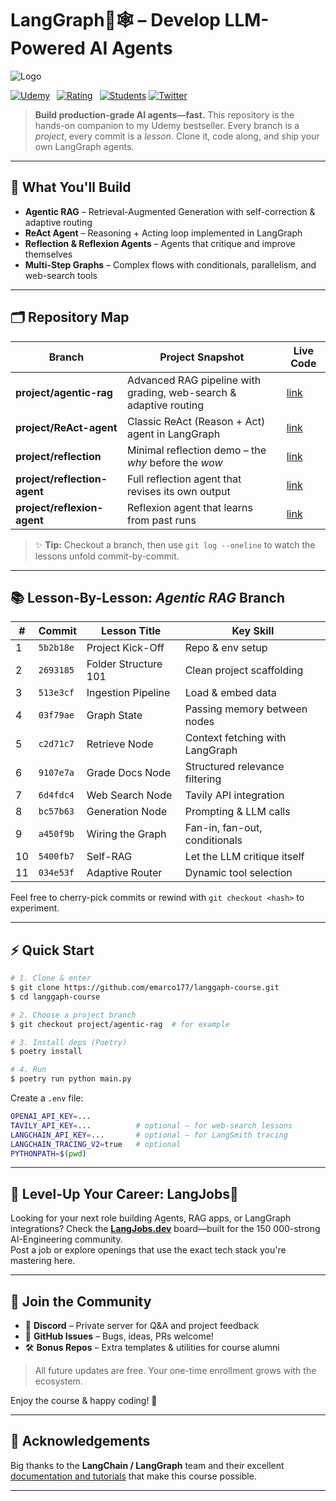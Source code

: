 # LangGraph🦜🕸️ – Develop LLM-Powered AI Agents


![Logo](https://github.com/emarco177/langgraph-course/blob/main/banner.png)

[![Udemy](https://img.shields.io/badge/Udemy-Course-EC5252?style=for-the-badge&logo=udemy&logoColor=white)](https://www.udemy.com/course/langgraph/?couponCode=APRIL-2025) 
[![Rating](https://img.shields.io/badge/Rating-4.7/5-brightgreen?style=for-the-badge)](https://www.udemy.com/course/langgraph/) 
[![Students](https://img.shields.io/badge/Students-13K+-blue?style=for-the-badge)](https://www.udemy.com/course/langgraph/?couponCode=APRIL-2025)
[![Twitter](https://img.shields.io/twitter/follow/EdenEmarco177?label=Follow&style=social)](https://twitter.com/EdenEmarco177)

> **Build production-grade AI agents—fast.** This repository is the hands-on companion to my Udemy bestseller. Every branch is a *project*, every commit is a *lesson*. Clone it, code along, and ship your own LangGraph agents.

---

## 🚀  What You'll Build

- **Agentic RAG** – Retrieval-Augmented Generation with self-correction & adaptive routing  
- **ReAct Agent** – Reasoning + Acting loop implemented in LangGraph  
- **Reflection & Reflexion Agents** – Agents that critique and improve themselves  
- **Multi-Step Graphs** – Complex flows with conditionals, parallelism, and web-search tools

---

## 🗂️  Repository Map

| Branch | Project Snapshot | Live Code |
|--------|------------------|-----------|
| **project/agentic-rag** | Advanced RAG pipeline with grading, web-search & adaptive routing | [link](https://github.com/emarco177/langgaph-course/tree/project/agentic-rag) |
| **project/ReAct-agent** | Classic ReAct (Reason + Act) agent in LangGraph | [link](https://github.com/emarco177/langgaph-course/tree/project/ReAct-agent) |
| **project/reflection** | Minimal reflection demo – the *why* before the *wow* | [link](https://github.com/emarco177/langgaph-course/tree/project/reflection) |
| **project/reflection-agent** | Full reflection agent that revises its own output | [link](https://github.com/emarco177/langgaph-course/tree/project/reflection-agent) |
| **project/reflexion-agent** | Reflexion agent that learns from past runs | [link](https://github.com/emarco177/langgaph-course/tree/project/reflexion-agent) |

> ✨ **Tip:** Checkout a branch, then use `git log --oneline` to watch the lessons unfold commit-by-commit.

---

## 📚  Lesson-By-Lesson: *Agentic RAG* Branch

| # | Commit | Lesson Title | Key Skill |
|---|--------|--------------|-----------|
| 1 | `5b2b18e` | Project Kick-Off | Repo & env setup |
| 2 | `2693185` | Folder Structure 101 | Clean project scaffolding |
| 3 | `513e3cf` | Ingestion Pipeline | Load & embed data |
| 4 | `03f79ae` | Graph State | Passing memory between nodes |
| 5 | `c2d71c7` | Retrieve Node | Context fetching with LangGraph |
| 6 | `9107e7a` | Grade Docs Node | Structured relevance filtering |
| 7 | `6d4fdc4` | Web Search Node | Tavily API integration |
| 8 | `bc57b63` | Generation Node | Prompting & LLM calls |
| 9 | `a450f9b` | Wiring the Graph | Fan-in, fan-out, conditionals |
| 10 | `5400fb7` | Self-RAG | Let the LLM critique itself |
| 11 | `034e53f` | Adaptive Router | Dynamic tool selection |

Feel free to cherry-pick commits or rewind with `git checkout <hash>` to experiment.

---

## ⚡  Quick Start

```bash
# 1. Clone & enter
$ git clone https://github.com/emarco177/langgaph-course.git
$ cd langgaph-course

# 2. Choose a project branch
$ git checkout project/agentic-rag  # for example

# 3. Install deps (Poetry)
$ poetry install

# 4. Run
$ poetry run python main.py
```

Create a `.env` file:

```bash
OPENAI_API_KEY=...
TAVILY_API_KEY=...          # optional – for web-search lessons
LANGCHAIN_API_KEY=...       # optional – for LangSmith tracing
LANGCHAIN_TRACING_V2=true   # optional
PYTHONPATH=$(pwd)
```

---

## 💼  Level-Up Your Career: LangJobs🦜

Looking for your next role building Agents, RAG apps, or LangGraph integrations? Check the **[LangJobs.dev](https://langjobs.dev/)** board—built for the 150 000-strong AI-Engineering community.  
Post a job or explore openings that use the exact tech stack you're mastering here.

---

## 🤝  Join the Community

- 💬  **Discord** – Private server for Q&A and project feedback  
- 🐙  **GitHub Issues** – Bugs, ideas, PRs welcome!  
- 🛠️  **Bonus Repos** – Extra templates & utilities for course alumni

> All future updates are free. Your one-time enrollment grows with the ecosystem.

Enjoy the course & happy coding! 🎉

---

## 🙏  Acknowledgements

Big thanks to the **LangChain / LangGraph** team and their excellent [documentation and tutorials](https://langchain-ai.github.io/langgraph/tutorials/introduction/) that make this course possible.

---
